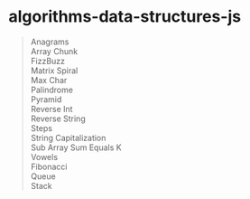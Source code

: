 # algorithms-data-structures-js

>Anagrams<br />
>Array Chunk<br />
>FizzBuzz<br />
>Matrix Spiral<br />
>Max Char<br />
>Palindrome<br />
>Pyramid<br />
>Reverse Int<br />
>Reverse String<br />
>Steps<br />
>String Capitalization <br />
>Sub Array Sum Equals K<br />
>Vowels<br />
>Fibonacci<br />
>Queue<br />
>Stack<br />